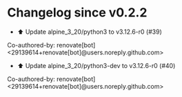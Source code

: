 # Changelog since v0.2.2
- ⬆️ Update alpine_3_20/python3 to v3.12.6-r0 (#39)

Co-authored-by: renovate[bot] <29139614+renovate[bot]@users.noreply.github.com> 
- ⬆️ Update alpine_3_20/python3-dev to v3.12.6-r0 (#40)

Co-authored-by: renovate[bot] <29139614+renovate[bot]@users.noreply.github.com> 
